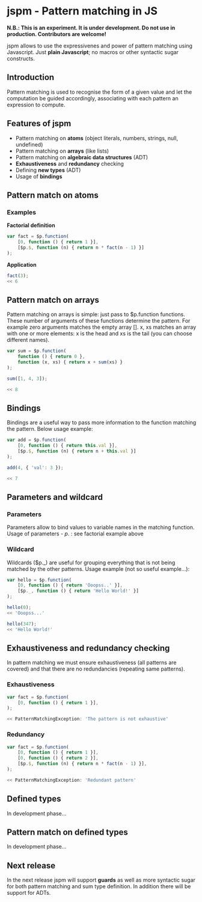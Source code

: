 jspm - Pattern matching in JS
=============================

**N.B.: This is an experiment. It is under development. Do not use in production. Contributors are welcome!**

jspm allows to use the expressivenes and power of pattern matching using Javascript. Just **plain Javascript**; no macros or other syntactic sugar constructs.

Introduction
------------
Pattern matching is used to recognise the form of a given value and let the computation be guided accordingly, associating with each pattern an expression to compute.

Features of jspm
----------------
- Pattern matching on **atoms** (object literals, numbers, strings, null, undefined)
- Pattern matching on **arrays** (like lists)
- Pattern matching on **algebraic data structures** (ADT)
- **Exhaustiveness** and **redundancy** checking
- Defining **new types** (ADT)
- Usage of **bindings**

Pattern match on atoms
----------------------
### Examples

**Factorial definition**
``` javascript
var fact = $p.function(
    [0, function () { return 1 }],
    [$p.$, function (n) { return n * fact(n - 1) }]
);
```

**Application**
``` javascript
fact(3);
<< 6
```

Pattern match on arrays
-----------------------
Pattern matching on arrays is simple: just pass to $p.function functions. These number of arguments of these functions
determine the pattern. For example zero arguments matches the empty array []. x, xs matches an array with one or more
elements: x is the head and xs is the tail (you can choose different names).

``` javascript
var sum = $p.function(
    function () { return 0 },
    function (x, xs) { return x + sum(xs) }
);

sum([1, 4, 3]);

<< 8
```

Bindings
--------
Bindings are a useful way to pass more information to the function matching the pattern. Below usage example:

``` javascript
var add = $p.function(
    [0, function () { return this.val }],
    [$p.$, function (n) { return n + this.val }]
);

add(4, { 'val': 3 });

<< 7
```

Parameters and wildcard
-----------------------
### Parameters
Parameters allow to bind values to variable names in the matching function.
Usage of parameters - $p.$ : see factorial example above

### Wildcard
Wildcards ($p._) are useful for grouping everything that is not being matched by the other patterns.
Usage example (not so useful example...):

``` javascript
var hello = $p.function(
    [0, function () { return 'Ooopss..' }],
    [$p._, function () { return 'Hello World!' }]
);

hello(0);
<< 'Ooopss...'

hello(347);
<< 'Hello World!'
```

Exhaustiveness and redundancy checking
--------------------------------------
In pattern matching we must ensure exhaustiveness (all patterns are covered) and that there are no redundancies (repeating
same patterns).

### Exhaustiveness
``` javascript
var fact = $p.function(
    [0, function () { return 1 }],
);

<< PatternMatchingException: 'The pattern is not exhaustive'
```

### Redundancy
``` javascript
var fact = $p.function(
    [0, function () { return 1 }],
    [0, function () { return 2 }],
    [$p.$, function (n) { return n * fact(n - 1) }],
);

<< PatternMatchingException: 'Redundant pattern'
```

Defined types
-------------
In development phase...

Pattern match on defined types
------------------------------
In development phase...

Next release
------------
In the next release jspm will support **guards** as well as more syntactic sugar for both pattern matching and
sum type definition. In addition there will be support for ADTs.
